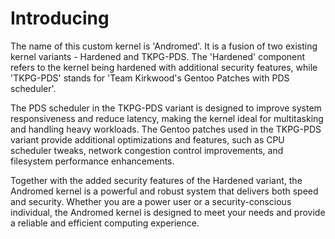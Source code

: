 # Introducing
The name of this custom kernel is 'Andromed'. It is a fusion of two existing kernel variants - Hardened and TKPG-PDS. The 'Hardened' component refers to the kernel being hardened with additional security features, while 'TKPG-PDS' stands for 'Team Kirkwood's Gentoo Patches with PDS scheduler'.

The PDS scheduler in the TKPG-PDS variant is designed to improve system responsiveness and reduce latency, making the kernel ideal for multitasking and handling heavy workloads. The Gentoo patches used in the TKPG-PDS variant provide additional optimizations and features, such as CPU scheduler tweaks, network congestion control improvements, and filesystem performance enhancements.

Together with the added security features of the Hardened variant, the Andromed kernel is a powerful and robust system that delivers both speed and security. Whether you are a power user or a security-conscious individual, the Andromed kernel is designed to meet your needs and provide a reliable and efficient computing experience.
